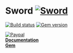 Sword [![Sword](http://sword.mu/sword.gif)](http://sword.mu)
=====
[![Build status](https://secure.travis-ci.org/somu/sword.png?branch=master)](http://travis-ci.org/somu/sword)
[![Gem version](https://badge.fury.io/rb/sword.png)](http://rubygems.org/gems/sword)

[![Paypal](https://www.paypalobjects.com/en_GB/i/btn/btn_donate_LG.gif)](https://www.paypal.com/cgi-bin/webscr?cmd=_s-xclick&hosted_button_id=8PCQ52CFPFSKL)  
[**Documentation**](http://rubydoc.info/github/somu/sword/master/frames)  
[**Gem**](http://rubygems.org/gems/sword)
